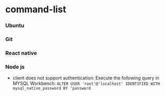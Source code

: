 # command-list
### Ubuntu
### Git
### React native
### Node js
- client does not support authentication: 
    Execute the following query in MYSQL Workbench: 
        `ALTER USER 'root'@'localhost' IDENTIFIED WITH mysql_native_password BY 'password`

